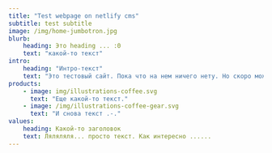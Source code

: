 ```yaml
---
title: "Test webpage on netlify cms"
subtitle: test subtitle
image: /img/home-jumbotron.jpg
blurb:
    heading: Это heading ... :0
    text: "какой-то текст"
intro:
    heading: "Интро-текст"
    text: "Это тестовый сайт. Пока что на нем ничего нету. Но скоро может появится ..."
products:
    - image: img/illustrations-coffee.svg
      text: "Еще какой-то текст."
    - image: /img/illustrations-coffee-gear.svg
      text: "И снова текст .-."
values:
    heading: Какой-то заголовок
    text: Ляляляля... просто текст. Как интересно ......
---
```


